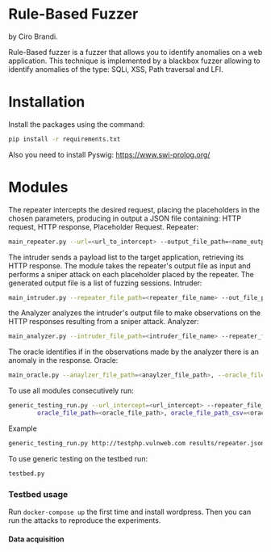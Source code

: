 # Rule-Based Fuzzer
by Ciro Brandi.

Rule-Based fuzzer is a fuzzer that allows you to identify anomalies on a web application. This technique is implemented by a blackbox fuzzer allowing to identify anomalies of the type: SQLi, XSS, Path traversal and LFI.
# Installation
Install the packages using the command:
```bash 
pip install -r requirements.txt
```
Also you need to install Pyswig: https://www.swi-prolog.org/
# Modules
The repeater intercepts the desired request, placing the placeholders in the chosen parameters, producing in output a JSON file containing: HTTP request, HTTP response, Placeholder Request.
Repeater:
```bash 
main_repeater.py --url=<url_to_intercept> --output_file_path=<name_output_file.json>
```
The intruder sends a payload list to the target application, retrieving its HTTP response. The module takes the repeater's output file as input and performs a sniper attack on each placeholder placed by the repeater. The generated output file is a list of fuzzing sessions.
Intruder:
```bash 
main_intruder.py --repeater_file_path=<repeater_file_name> --out_file_path=<name_output_file.json>
```
the Analyzer analyzes the intruder's output file to make observations on the HTTP responses resulting from a sniper attack.
Analyzer:
```bash 
main_analyzer.py --intruder_file_path=<intruder_file_name> --repeater_file_path=<repeater_file_name> --analyzer_file_path=<analyzer_output_file>
```
The oracle identifies if in the observations made by the analyzer there is an anomaly in the response.
Oracle:
```bash 
main_oracle.py --anaylzer_file_path=<anaylzer_file_path>, --oracle_file_path=<oracle_output_file_path>, oracle_file_path_csv=<oracle_output_file_path>
```
To use all modules consecutively run:
```bash 
generic_testing_run.py --url_intercept=<url_intercept> --repeater_file_path=<repeater_file_path> intruder_file_path=<intruder_file_path>, <analyzer_file_path_csv>, <analyzer_file_path_json>,
        oracle_file_path=<oracle_file_path>, oracle_file_path_csv=<oracle_file_path_csv>
```
Example
```bash
generic_testing_run.py http://testphp.vulnweb.com results/repeater.json results/intruder.json results/observer.csv results/observer.json
```
To use generic testing on the testbed run:
```bash
testbed.py
```


### Testbed usage 
Run `docker-compose up` the first time and install wordpress. 
Then you can run the attacks to reproduce the experiments. 


#### Data acquisition  
``` python main_repeater.py --url 